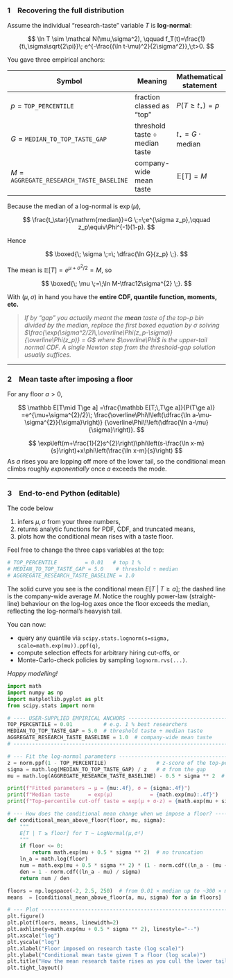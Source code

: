 ### 1 Recovering the full distribution

Assume the individual “research-taste” variable $T$ is **log-normal**:

$$
\ln T \sim \mathcal N(\mu,\sigma^2), \qquad 
f_T(t)=\frac{1}{t\,\sigma\sqrt{2\pi}}\;
      e^{-\frac{(\ln t-\mu)^2}{2\sigma^2}},\;t>0.
$$

You gave three empirical anchors:

| Symbol                                            | Meaning                        | Mathematical statement            |
| ------------------------------------------------- | ------------------------------ | --------------------------------- |
| $p=\texttt{TOP_PERCENTILE}$                       | fraction classed as “top”      | $P(T\ge t_\star)=p$               |
| $G=\texttt{MEDIAN\_TO\_TOP\_TASTE\_GAP}$          | threshold taste ÷ median taste | $t_\star = G\cdot\mathrm{median}$ |
| $M=\texttt{AGGREGATE\_RESEARCH\_TASTE\_BASELINE}$ | company-wide mean taste        | $\mathbb E[T]=M$                  |

Because the median of a log-normal is $\exp(\mu)$,

$$
\frac{t_\star}{\mathrm{median}}=G
\;=\;e^{\sigma z_p},\qquad 
z_p\equiv\Phi^{-1}(1-p).
$$

Hence

$$
\boxed{\;
\sigma \;=\; \dfrac{\ln G}{z_p}
\;}.
$$

The mean is $\mathbb E[T]=e^{\mu+\sigma^{2}/2}=M$, so

$$
\boxed{\;
\mu \;=\;\ln M-\tfrac12\sigma^{2}
\;}.
$$

With $(\mu,\sigma)$ in hand you have the **entire CDF, quantile function, moments, etc.**

> *If by “gap” you actually meant the **mean** taste of the top-$p$ bin divided by the median, replace the first boxed equation by
> $\sigma$ solving
> $\frac{\exp(\sigma^2/2)\,\overline\Phi(z_p-\sigma)}{\overline\Phi(z_p)} = G$
> where $\overline\Phi$ is the upper-tail normal CDF. A single Newton step from the threshold-gap solution usually suffices.*

---

### 2 Mean taste after imposing a floor

For any floor $a>0$,

$$
\mathbb E[T\mid T\ge a]
=\frac{\mathbb E[T;\,T\ge a]}{P(T\ge a)}
=e^{\mu+\sigma^{2}/2}\;
  \frac{\overline\Phi\!\left(\dfrac{\ln a-\mu-\sigma^{2}}{\sigma}\right)}
       {\overline\Phi\!\left(\dfrac{\ln a-\mu}{\sigma}\right)}.
$$

$$
\exp\left(m+\frac{1}{2}s^{2}\right)\phi\left(s-\frac{\ln x-m}{s}\right)+x\phi\left(\frac{\ln x-m}{s}\right)
$$
As $a$ rises you are lopping off more of the lower tail, so the conditional mean climbs roughly *exponentially* once $a$ exceeds the mode.

---

### 3 End-to-end Python (editable)

The code below

1. infers $\mu,\sigma$ from your three numbers,
2. returns analytic functions for PDF, CDF, and truncated means,
3. plots how the conditional mean rises with a taste floor.

Feel free to change the three caps variables at the top:

```python
# TOP_PERCENTILE         = 0.01   # top 1 %
# MEDIAN_TO_TOP_TASTE_GAP = 5.0    # threshold ÷ median
# AGGREGATE_RESEARCH_TASTE_BASELINE = 1.0
```

The solid curve you see is the conditional mean $E[T\;|\;T\ge a]$; the dashed line is the company-wide average $M$.
Notice the roughly power-law (straight-line) behaviour on the log–log axes once the floor exceeds the median, reflecting the log-normal’s heavyish tail.

You can now:

* query any quantile via `scipy.stats.lognorm(s=sigma, scale=math.exp(mu)).ppf(q)`,
* compute selection effects for arbitrary hiring cut-offs, or
* Monte-Carlo-check policies by sampling `lognorm.rvs(...)`.

*Happy modelling!*

```python
import math
import numpy as np
import matplotlib.pyplot as plt
from scipy.stats import norm

# ---- USER-SUPPLIED EMPIRICAL ANCHORS ----------------------------------
TOP_PERCENTILE = 0.01          # e.g. 1 % best researchers
MEDIAN_TO_TOP_TASTE_GAP = 5.0  # threshold taste ÷ median taste
AGGREGATE_RESEARCH_TASTE_BASELINE = 1.0  # company-wide mean taste
# -----------------------------------------------------------------------

# --- Fit the log-normal parameters -------------------------------------
z = norm.ppf(1 - TOP_PERCENTILE)                # z-score of the top-percentile cut-off
sigma = math.log(MEDIAN_TO_TOP_TASTE_GAP) / z   # σ from the gap
mu = math.log(AGGREGATE_RESEARCH_TASTE_BASELINE) - 0.5 * sigma ** 2  # μ from the mean

print(f"Fitted parameters → μ = {mu:.4f}, σ = {sigma:.4f}")
print(f"Median taste      = exp(μ)            = {math.exp(mu):.4f}")
print(f"Top-percentile cut-off taste = exp(μ + σ·z) = {math.exp(mu + sigma*z):.4f}")

# --- How does the conditional mean change when we impose a floor? ------
def conditional_mean_above_floor(floor, mu, sigma):
    """
    E[T | T ≥ floor] for T ~ LogNormal(μ,σ²)
    """
    if floor <= 0:
        return math.exp(mu + 0.5 * sigma ** 2)  # no truncation
    ln_a = math.log(floor)
    num = math.exp(mu + 0.5 * sigma ** 2) * (1 - norm.cdf((ln_a - (mu + sigma ** 2)) / sigma))
    den = 1 - norm.cdf((ln_a - mu) / sigma)
    return num / den

floors = np.logspace(-2, 2.5, 250)  # from 0.01 × median up to ~300 × median
means  = [conditional_mean_above_floor(a, mu, sigma) for a in floors]

# --- Plot --------------------------------------------------------------
plt.figure()
plt.plot(floors, means, linewidth=2)
plt.axhline(y=math.exp(mu + 0.5 * sigma ** 2), linestyle="--")
plt.xscale("log")
plt.yscale("log")
plt.xlabel("Floor imposed on research taste (log scale)")
plt.ylabel("Conditional mean taste given T ≥ floor (log scale)")
plt.title("How the mean research taste rises as you cull the lower tail")
plt.tight_layout()
```
